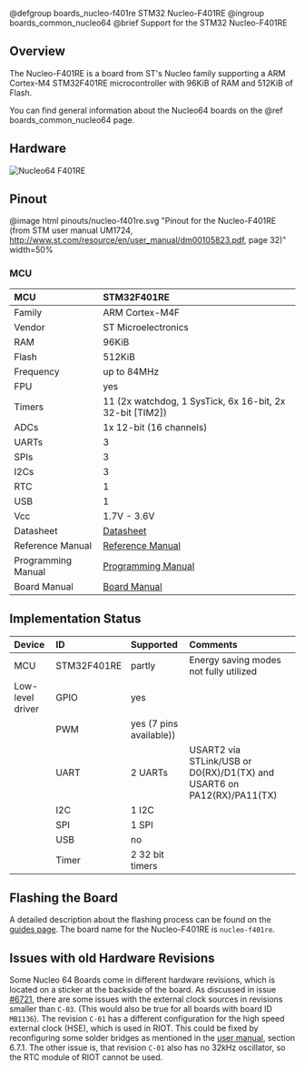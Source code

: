 @defgroup    boards_nucleo-f401re STM32 Nucleo-F401RE
@ingroup     boards_common_nucleo64
@brief       Support for the STM32 Nucleo-F401RE

## Overview

The Nucleo-F401RE is a board from ST's Nucleo family supporting a ARM Cortex-M4
STM32F401RE microcontroller with 96KiB of RAM and 512KiB of Flash.

You can find general information about the Nucleo64 boards on the
@ref boards_common_nucleo64 page.

## Hardware

![Nucleo64 F401RE](http://www.open-electronics.org/wp-content/uploads/2015/08/Figura2-500x467.png)

## Pinout

@image html pinouts/nucleo-f401re.svg "Pinout for the Nucleo-F401RE (from STM user manual UM1724, http://www.st.com/resource/en/user_manual/dm00105823.pdf, page 32)" width=50%

### MCU

| MCU        | STM32F401RE       |
|:---------- |:----------------- |
| Family     | ARM Cortex-M4F    |
| Vendor     | ST Microelectronics |
| RAM        | 96KiB             |
| Flash      | 512KiB            |
| Frequency  | up to 84MHz       |
| FPU        | yes               |
| Timers     | 11 (2x watchdog, 1 SysTick, 6x 16-bit, 2x 32-bit [TIM2]) |
| ADCs       | 1x 12-bit (16 channels) |
| UARTs      | 3                 |
| SPIs       | 3                 |
| I2Cs       | 3                 |
| RTC        | 1                 |
| USB        | 1                 |
| Vcc        | 1.7V - 3.6V       |
| Datasheet  | [Datasheet](http://www.st.com/resource/en/datasheet/stm32f401re.pdf) |
| Reference Manual | [Reference Manual](https://www.st.com/resource/en/reference_manual/dm00096844.pdf) |
| Programming Manual | [Programming Manual](http://www.st.com/resource/en/programming_manual/dm00046982.pdf) |
| Board Manual | [Board Manual](http://www.st.com/resource/en/user_manual/dm00105823.pdf) |

## Implementation Status

| Device | ID        | Supported | Comments  |
|:------------- |:------------- |:------------- |:------------- |
| MCU        | STM32F401RE   | partly    | Energy saving modes not fully utilized |
| Low-level driver | GPIO    | yes       | |
|        | PWM       | yes (7 pins available))   |  |
|        | UART      | 2 UARTs       | USART2 via STLink/USB or D0(RX)/D1(TX) and USART6 on PA12(RX)/PA11(TX) |
|        | I2C       | 1 I2C     | |
|        | SPI       | 1 SPI     | |
|        | USB       | no        | |
|        | Timer     | 2 32 bit timers       | |

## Flashing the Board

A detailed description about the flashing process can be found on the
[guides page](https://guide.riot-os.org/board_specific/stm32/).
The board name for the Nucleo-F401RE is `nucleo-f401re`.

## Issues with old Hardware Revisions

Some Nucleo 64 Boards come in different hardware revisions, which is located
on a sticker at the backside of the board. As discussed in issue
[#6721](https://github.com/RIOT-OS/RIOT/issues/6721), there are some issues with
the external clock sources in revisions smaller than `C-03`. (This would also be
true for all boards with board ID `MB1136`).
The revision `C-01` has a different configuration for the high speed external
clock (HSE), which is used in RIOT. This could be fixed by reconfiguring some
solder bridges as mentioned in the [user
manual](http://www.st.com/resource/en/user_manual/dm00105823.pdf), section
6.7.1.
The other issue is, that revision `C-01` also has no 32kHz oscillator, so the
RTC module of RIOT cannot be used.
